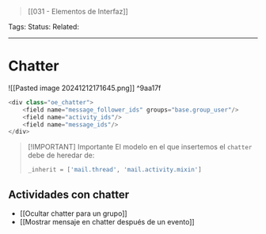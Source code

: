 > [[031 - Elementos de Interfaz]]

Tags: 
Status: 
Related: 

___

# Chatter

![[Pasted image 20241212171645.png]] ^9aa17f

```python
<div class="oe_chatter">
	<field name="message_follower_ids" groups="base.group_user"/>
	<field name="activity_ids"/>
	<field name="message_ids"/>
</div>
```

> [!IMPORTANT] Importante
> El modelo en el que insertemos el `chatter` debe de heredar de:
> ```python
> _inherit = ['mail.thread', 'mail.activity.mixin']
> ```

## Actividades con chatter
- [[Ocultar chatter para un grupo]]
- [[Mostrar mensaje en chatter después de un evento]]